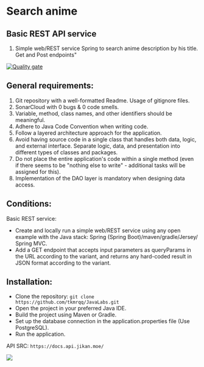 # Search anime
## Basic REST API service</h2>

1) Simple web/REST service Spring to search anime description by his title. Get and Post endpoints"

[![Quality gate](https://sonarcloud.io/api/project_badges/quality_gate?project=tkmrqq_JavaLabs)](https://sonarcloud.io/summary/new_code?id=tkmrqq_JavaLabs)

## General requirements:
1. Git repository with a well-formatted Readme. Usage of gitignore files.
2. SonarCloud with 0 bugs & 0 code smells.
3. Variable, method, class names, and other identifiers should be meaningful.
4. Adhere to Java Code Convention when writing code.
5. Follow a layered architecture approach for the application.
6. Avoid having source code in a single class that handles both data, logic, and external interface. Separate logic, data, and presentation into different types of classes and packages.
7. Do not place the entire application's code within a single method (even if there seems to be "nothing else to write" - additional tasks will be assigned for this).
8. Implementation of the DAO layer is mandatory when designing data access.

## Conditions:
Basic REST service:
- Create and locally run a simple web/REST service using any open example with the Java stack: Spring (Spring Boot)/maven/gradle/Jersey/ Spring MVC.
- Add a GET endpoint that accepts input parameters as queryParams in the URL according to the variant, and returns any hard-coded result in JSON format according to the variant.


## Installation:
- Clone the repository: `git clone https://github.com/tkmrqq/JavaLabs.git`
- Open the project in your preferred Java IDE.
- Build the project using Maven or Gradle.
- Set up the database connection in the application.properties file (Use PostgreSQL).
- Run the application.

API SRC: 
`https://docs.api.jikan.moe/`

<img src="https://iis.bsuir.by/api/v1/employees/photo/532500">


